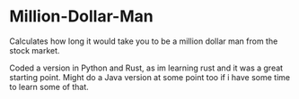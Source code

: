 # Million-Dollar-Man
Calculates how long it would take you to be a million dollar man from the stock market.

Coded a version in Python and Rust, as im learning rust and it was a great starting point.
Might do a Java version at some point too if i have some time to learn some of that.

